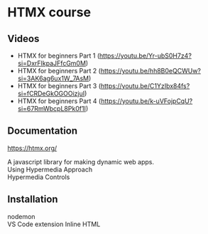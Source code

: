 # HTMX course

## Videos

- HTMX for beginners Part 1 (https://youtu.be/Yr-ubS0H7z4?si=DxrFIkpaJFfcGm0M)
- HTMX for beginners Part 2 (https://youtu.be/hh8B0eQCWUw?si=3AK6ag6ux1W_7AsM)
- HTMX for beginners Part 3 (https://youtu.be/C1YzIbx84fs?si=fCRDeGkOGOOizjuI)
- HTMX for beginners Part 4 (https://youtu.be/k-uVFojpCqU?si=67RmWbcpL8Pk0f1I)


## Documentation
https://htmx.org/

A javascript library for making dynamic web apps.  
Using Hypermedia Approach   
Hypermedia Controls   


## Installation   
nodemon   
VS Code extension Inline HTML   
